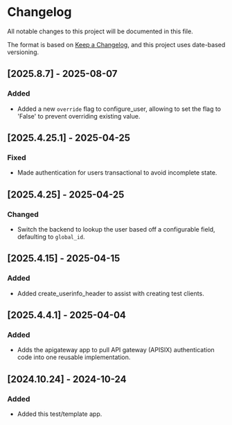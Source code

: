 # Changelog
All notable changes to this project will be documented in this file.

The format is based on [Keep a Changelog](https://keepachangelog.com/en/1.0.0/),
and this project uses date-based versioning.

<!-- scriv-insert-here -->

<a id='changelog-2025.8.7'></a>
## [2025.8.7] - 2025-08-07

### Added

- Added a new `override` flag to configure_user,
allowing to set the flag to 'False' to prevent overriding existing value.

<a id='changelog-2025.4.25.1'></a>
## [2025.4.25.1] - 2025-04-25

### Fixed

- Made authentication for users transactional to avoid incomplete state.

<a id='changelog-2025.4.25'></a>
## [2025.4.25] - 2025-04-25

### Changed

- Switch the backend to lookup the user based off a configurable field,
  defaulting to `global_id`.

<a id='changelog-2025.4.15'></a>
## [2025.4.15] - 2025-04-15

### Added

- Added create_userinfo_header to assist with creating test clients.

<a id='changelog-2025.4.4.1'></a>
## [2025.4.4.1] - 2025-04-04

### Added

- Adds the apigateway app to pull API gateway (APISIX) authentication code into one reusable implementation.

<a id='changelog-2024.10.24'></a>
## [2024.10.24] - 2024-10-24

### Added

- Added this test/template app.
